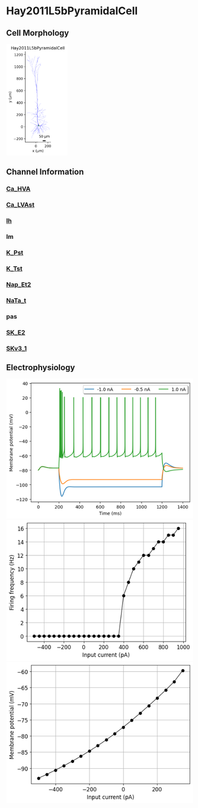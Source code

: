 # Hay2011L5bPyramidalCell

<h2>Cell Morphology</h2><img src="imgs/Hay2011L5bPyramidalCell2D.png" height="300" />

<h2>Channel Information</h2>

<a href="Hay2011L5bPyramidalCell_ChannelInfo.md#Ca_HVA"><h3>Ca_HVA</h3></a>
<a href="Hay2011L5bPyramidalCell_ChannelInfo.md#Ca_LVAst"><h3>Ca_LVAst</h3></a>
<a href="Hay2011L5bPyramidalCell_ChannelInfo.md#Ih"><h3>Ih</h3></a>
<h3>Im</h3>
<a href="Hay2011L5bPyramidalCell_ChannelInfo.md#K_Pst"><h3>K_Pst</h3></a>
<a href="Hay2011L5bPyramidalCell_ChannelInfo.md#K_Tst"><h3>K_Tst</h3></a>
<a href="Hay2011L5bPyramidalCell_ChannelInfo.md#Nap_Et2"><h3>Nap_Et2</h3></a>
<a href="Hay2011L5bPyramidalCell_ChannelInfo.md#NaTa_t"><h3>NaTa_t</h3></a>
<h3>pas</h3>
<a href="Hay2011L5bPyramidalCell_ChannelInfo.md#SK_E2"><h3>SK_E2</h3></a>
<a href="Hay2011L5bPyramidalCell_ChannelInfo.md#SKv3_1"><h3>SKv3_1</h3></a>
<h2>Electrophysiology</h2>

<img src="imgs/Hay2011L5bPyramidalCell_Vtraces.png" />

<img src="imgs/Hay2011L5bPyramidalCellIF.png" />

<img src="imgs/Hay2011L5bPyramidalCellIV.png" />

